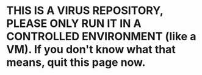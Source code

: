 # THIS IS A VIRUS REPOSITORY, PLEASE ONLY RUN IT IN A CONTROLLED ENVIRONMENT (like a VM). If you don't know what that means, quit this page now.
